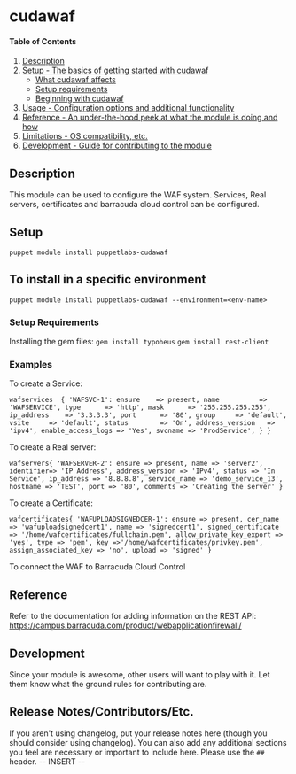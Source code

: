 # cudawaf

#### Table of Contents

1. [Description](#description)
2. [Setup - The basics of getting started with cudawaf](#setup)
    * [What cudawaf affects](#what-cudawaf-affects)
    * [Setup requirements](#setup-requirements)
    * [Beginning with cudawaf](#beginning-with-cudawaf)
3. [Usage - Configuration options and additional functionality](#usage)
4. [Reference - An under-the-hood peek at what the module is doing and how](#reference)
5. [Limitations - OS compatibility, etc.](#limitations)
6. [Development - Guide for contributing to the module](#development)

## Description

This module can be used to configure the WAF system. Services, Real servers,
certificates and barracuda cloud control can be configured.

## Setup
`puppet module install puppetlabs-cudawaf`

## To install in a specific environment
`puppet module install puppetlabs-cudawaf --environment=<env-name>`

### Setup Requirements

Installing the gem files:
`gem install typoheus`
`gem install rest-client`

### Examples

To create a Service:

`wafservices  { 'WAFSVC-1':
  ensure	=> present,
  name          => 'WAFSERVICE',
  type		=> 'http',
  mask		=> '255.255.255.255',
  ip_address	=> '3.3.3.3',
  port		=> '80',
  group		=> 'default',
  vsite		=> 'default',
  status		=> 'On',
  address_version	=> 'ipv4',
  enable_access_logs => 'Yes',
  svcname => 'ProdService',
	}
}`

To create a Real server:

`wafservers{ 'WAFSERVER-2':
  ensure => present,
  name => 'server2',
  identifier=> 'IP Address',
  address_version => 'IPv4',
  status => 'In Service',
  ip_address => '8.8.8.8',
  service_name => 'demo_service_13',
  hostname => 'TEST',
  port => '80',
  comments => 'Creating the server'
}`

To create a Certificate:

`wafcertificates{ 'WAFUPLOADSIGNEDCER-1':
  ensure => present,
  cer_name => 'wafuploadsignedcert1',
  name => 'signedcert1',
  signed_certificate => '/home/wafcertificates/fullchain.pem',
  allow_private_key_export => 'yes',
  type => 'pem',
  key =>'/home/wafcertificates/privkey.pem',
  assign_associated_key => 'no',
  upload => 'signed'
}`

To connect the WAF to Barracuda Cloud Control


## Reference

Refer to the documentation for adding information on the REST API:
https://campus.barracuda.com/product/webapplicationfirewall/

## Development

Since your module is awesome, other users will want to play with it. Let them
know what the ground rules for contributing are.

## Release Notes/Contributors/Etc.

If you aren't using changelog, put your release notes here (though you should
consider using changelog). You can also add any additional sections you feel
are necessary or important to include here. Please use the `## ` header.
-- INSERT --                                                              
